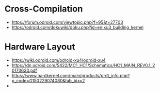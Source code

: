 <!-- TITLE: Odroid Hc -->
<!-- SUBTITLE: A quick summary of Odroid Hc -->

# Cross-Compilation
- https://forum.odroid.com/viewtopic.php?f=95&t=27703
- https://odroid.com/dokuwiki/doku.php?id=en:xu3_building_kernel
# Hardware Layout
- https://wiki.odroid.com/odroid-xu4/odroid-xu4
- https://dn.odroid.com/5422/MC1_HC1/Schematics/HC1_MAIN_REV0.1_20170630.pdf
- https://www.hardkernel.com/main/products/prdt_info.php?g_code=G150229074080&tab_idx=2
- 